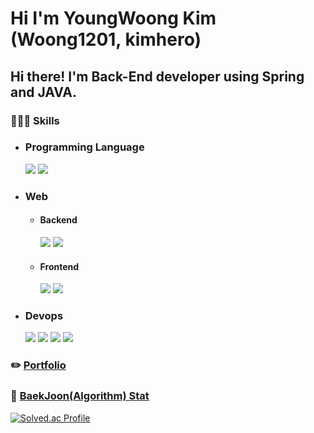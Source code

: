 # Hi I'm YoungWoong Kim (Woong1201, kimhero)

##  Hi there! I'm Back-End developer using Spring and JAVA.  

### 👨🏻‍💻 Skills
  - ### Programming Language 
    <img src="https://img.shields.io/badge/JAVA-007396?style=for-the-badge&logo=java&logoColor=white">         <img src="https://img.shields.io/badge/python-3776AB?style=for-the-badge&logo=python&logoColor=white"><br>
  - ### Web  
    - #### Backend 
       <img src="https://img.shields.io/badge/Spring-6DB33F?style=for-the-badge&logo=Spring&logoColor=white"> <img src="https://img.shields.io/badge/mysql-4479A1?style=for-the-badge&logo=mysql&logoColor=white"> <br>
    - #### Frontend 
       <img src="https://img.shields.io/badge/vue.js-4FC08D?style=for-the-badge&logo=vue.js&logoColor=white"> <img src="https://img.shields.io/badge/javascript-F7DF1E?style=for-the-badge&logo=javascript&logoColor=black"> <br>
  - ### Devops   
    <img src="https://img.shields.io/badge/git-F05032?style=for-the-badge&logo=git&logoColor=white"> <img src="https://img.shields.io/badge/NGINX-009639?style=for-the-badge&logo=NGINX&logoColor=white"> <img src="https://img.shields.io/badge/Docker-2496ED?style=for-the-badge&logo=Docker&logoColor=white"> <img src="https://img.shields.io/badge/Jenkins-D24939?style=for-the-badge&logo=Jenkins&logoColor=white"> <br>


### ✏️ [Portfolio](https://same-chevre-18c.notion.site/_-72dee973aa2f4a799ccb18288de2acee)

### 🥇 [BaekJoon(Algorithm) Stat](https://solved.ac/kimhero/)
[![Solved.ac Profile](http://mazassumnida.wtf/api/v2/generate_badge?boj=kimhero)](https://solved.ac/kimhero/)
